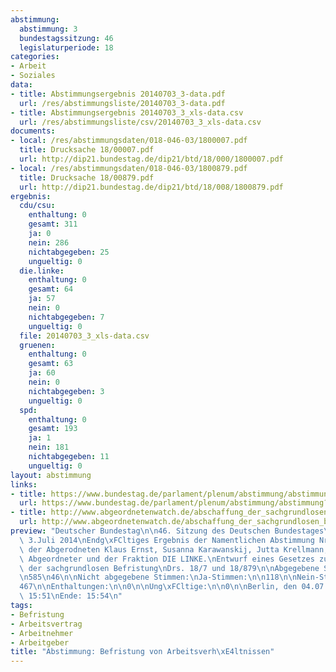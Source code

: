 ```yaml
---
abstimmung:
  abstimmung: 3
  bundestagssitzung: 46
  legislaturperiode: 18
categories:
- Arbeit
- Soziales
data:
- title: Abstimmungsergebnis 20140703_3-data.pdf
  url: /res/abstimmungsliste/20140703_3-data.pdf
- title: Abstimmungsergebnis 20140703_3_xls-data.csv
  url: /res/abstimmungsliste/csv/20140703_3_xls-data.csv
documents:
- local: /res/abstimmungsdaten/018-046-03/1800007.pdf
  title: Drucksache 18/00007.pdf
  url: http://dip21.bundestag.de/dip21/btd/18/000/1800007.pdf
- local: /res/abstimmungsdaten/018-046-03/1800879.pdf
  title: Drucksache 18/00879.pdf
  url: http://dip21.bundestag.de/dip21/btd/18/008/1800879.pdf
ergebnis:
  cdu/csu:
    enthaltung: 0
    gesamt: 311
    ja: 0
    nein: 286
    nichtabgegeben: 25
    ungueltig: 0
  die.linke:
    enthaltung: 0
    gesamt: 64
    ja: 57
    nein: 0
    nichtabgegeben: 7
    ungueltig: 0
  file: 20140703_3_xls-data.csv
  gruenen:
    enthaltung: 0
    gesamt: 63
    ja: 60
    nein: 0
    nichtabgegeben: 3
    ungueltig: 0
  spd:
    enthaltung: 0
    gesamt: 193
    ja: 1
    nein: 181
    nichtabgegeben: 11
    ungueltig: 0
layout: abstimmung
links:
- title: https://www.bundestag.de/parlament/plenum/abstimmung/abstimmung?id=297
  url: https://www.bundestag.de/parlament/plenum/abstimmung/abstimmung?id=297
- title: http://www.abgeordnetenwatch.de/abschaffung_der_sachgrundlosen_befristung-1105-633.html
  url: http://www.abgeordnetenwatch.de/abschaffung_der_sachgrundlosen_befristung-1105-633.html
preview: "Deutscher Bundestag\n\n46. Sitzung des Deutschen Bundestages\nam Donnerstag,\
  \ 3.Juli 2014\nEndg\xFCltiges Ergebnis der Namentlichen Abstimmung Nr. 3\n\nGesetzentwurf\
  \ der Abgerodneten Klaus Ernst, Susanna Karawanskij, Jutta Krellmann,\nweiterer\
  \ Abgeordneter und der Fraktion DIE LINKE.\nEntwurf eines Gesetzes zur Abschaffung\
  \ der sachgrundlosen Befristung\nDrs. 18/7 und 18/879\n\nAbgegebene Stimmen insgesamt:\n\
  \n585\n46\n\nNicht abgegebene Stimmen:\nJa-Stimmen:\n\n118\n\nNein-Stimmen:\n\n\
  467\n\nEnthaltungen:\n\n0\n\nUng\xFCltige:\n\n0\n\nBerlin, den 04.07.2014\n\nBeginn:\
  \ 15:51\nEnde: 15:54\n"
tags:
- Befristung
- Arbeitsvertrag
- Arbeitnehmer
- Arbeitgeber
title: "Abstimmung: Befristung von Arbeitsverh\xE4ltnissen"
---
```

